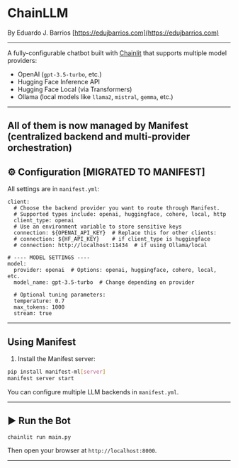 # ChainLLM

By Eduardo J. Barrios [https://edujbarrios.com](https://edujbarrios.com)

---

A fully-configurable chatbot built with [Chainlit](https://www.chainlit.io/) that supports multiple model providers:

- OpenAI (`gpt-3.5-turbo`, etc.)
- Hugging Face Inference API
- Hugging Face Local (via Transformers)
- Ollama (local models like `llama2`, `mistral`, `gemma`, etc.)
---
All of them is now managed by Manifest (centralized backend and multi-provider orchestration)
---

## ⚙ Configuration [MIGRATED TO MANIFEST]

All settings are in `manifest.yml`:
```YML
client:
  # Choose the backend provider you want to route through Manifest.
  # Supported types include: openai, huggingface, cohere, local, http
  client_type: openai
  # Use an environment variable to store sensitive keys
  connection: ${OPENAI_API_KEY}  # Replace this for other clients:
  # connection: ${HF_API_KEY}    # if client_type is huggingface
  # connection: http://localhost:11434  # if using Ollama/local

# ---- MODEL SETTINGS ----
model:
  provider: openai  # Options: openai, huggingface, cohere, local, etc.
  model_name: gpt-3.5-turbo  # Change depending on provider

  # Optional tuning parameters:
  temperature: 0.7
  max_tokens: 1000
  stream: true
```
---

##  Using Manifest

1. Install the Manifest server:

```bash
pip install manifest-ml[server]
manifest server start
```

You can configure multiple LLM backends in `manifest.yml`.

---

## ▶ Run the Bot

```bash
chainlit run main.py
```

Then open your browser at `http://localhost:8000`.

---

